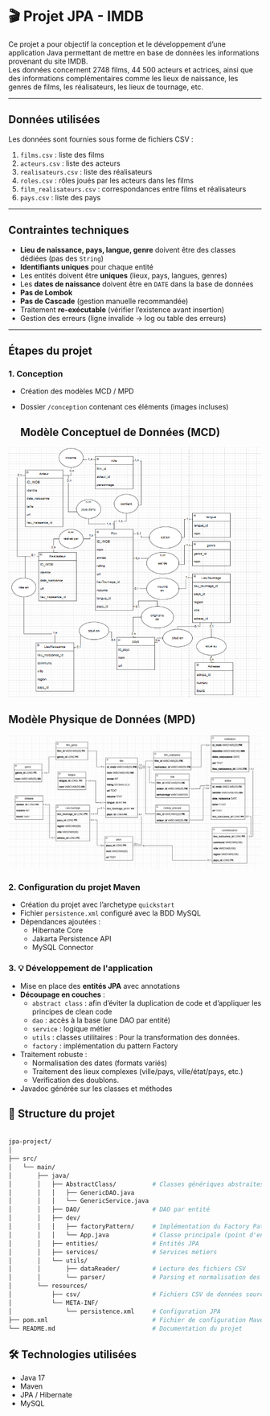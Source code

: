 # 🎬 Projet JPA - IMDB

Ce projet a pour objectif la conception et le développement d’une application Java permettant de mettre en base de données les informations provenant du site IMDB.  
Les données concernent 2748 films, 44 500 acteurs et actrices, ainsi que des informations complémentaires comme les lieux de naissance, les genres de films, les réalisateurs, les lieux de tournage, etc.

---

## Données utilisées

Les données sont fournies sous forme de fichiers CSV :

1. `films.csv` : liste des films
2. `acteurs.csv` : liste des acteurs
3. `realisateurs.csv` : liste des réalisateurs
4. `roles.csv` : rôles joués par les acteurs dans les films
5. `film_realisateurs.csv` : correspondances entre films et réalisateurs
6. `pays.csv` : liste des pays

---

## Contraintes techniques

- **Lieu de naissance, pays, langue, genre** doivent être des classes dédiées (pas des `String`)
- **Identifiants uniques** pour chaque entité
- Les entités doivent être **uniques** (lieux, pays, langues, genres)
- Les **dates de naissance** doivent être en `DATE` dans la base de données
- **Pas de Lombok**
- **Pas de Cascade** (gestion manuelle recommandée)
- Traitement **re-exécutable** (vérifier l’existence avant insertion)
- Gestion des erreurs (ligne invalide → log ou table des erreurs)

---

## Étapes du projet

### 1. Conception

- Création des modèles MCD / MPD
- Dossier `/conception` contenant ces éléments (images incluses)

  ## Modèle Conceptuel de Données (MCD)
![MCD](conceptions/MCD.png)


  ## Modèle Physique de Données (MPD)
![MPD](conceptions/MPD.png)

### 2. Configuration du projet Maven

- Création du projet avec l’archetype `quickstart`
- Fichier `persistence.xml` configuré avec la BDD MySQL
- Dépendances ajoutées :
    - Hibernate Core
    - Jakarta Persistence API
    - MySQL Connector

### 3. 💡 Développement de l'application

- Mise en place des **entités JPA** avec annotations
- **Découpage en couches** :
    - `abstract class` :  afin d’éviter la duplication de code et d’appliquer les principes de clean code
    - `dao` : accès à la base (une DAO par entité)
    - `service` : logique métier
    - `utils` : classes utilitaires : Pour la transformation des données.
    - `factory` : implémentation du pattern Factory
- Traitement robuste :
    - Normalisation des dates (formats variés)
    - Traitement des lieux complexes (ville/pays, ville/état/pays, etc.)
    - Verification des doublons.
- Javadoc générée sur les classes et méthodes

## 📁 Structure du projet

```bash

jpa-project/
│
├── src/
│   └── main/
│       ├── java/
│       │   ├── AbstractClass/          # Classes génériques abstraites
│       │   │   ├── GenericDAO.java
│       │   │   └── GenericService.java
│       │   ├── DAO/                    # DAO par entité
│       │   ├── dev/
│       │   │   ├── factoryPattern/     # Implémentation du Factory Pattern
│       │   │   └── App.java            # Classe principale (point d'entrée)
│       │   ├── entities/               # Entités JPA
│       │   ├── services/               # Services métiers
│       │   └── utils/
│       │       ├── dataReader/         # Lecture des fichiers CSV
│       │       └── parser/             # Parsing et normalisation des données
│       └── resources/
│           ├── csv/                    # Fichiers CSV de données sources
│           └── META-INF/
│               └── persistence.xml     # Configuration JPA
├── pom.xml                             # Fichier de configuration Maven
└── README.md                           # Documentation du projet
```

## 🛠 Technologies utilisées

- Java 17
- Maven
- JPA / Hibernate
- MySQL
